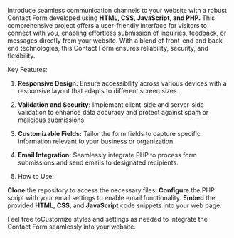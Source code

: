 Introduce seamless communication channels to your website with a robust Contact Form developed using **HTML, CSS, JavaScript, and PHP.** This comprehensive project offers a user-friendly interface for visitors to connect with you, enabling effortless submission of inquiries, feedback, or messages directly from your website. With a blend of front-end and back-end technologies, this Contact Form ensures reliability, security, and flexibility.

Key Features:

1. **Responsive Design:**   Ensure accessibility across various devices with a responsive layout that adapts to different screen sizes.
2. **Validation and Security:**   Implement client-side and server-side validation to enhance data accuracy and protect against spam or malicious submissions.
3. **Customizable Fields:**   Tailor the form fields to capture specific information relevant to your business or organization.
4. **Email Integration:**   Seamlessly integrate PHP to process form submissions and send emails to designated recipients.

5. How to Use:

**Clone** the repository to access the necessary files.
**Configure** the PHP script with your email settings to enable email functionality.
**Embed** the provided **HTML**, **CSS**, and **JavaScript** code snippets into your web page.

Feel free toCustomize styles and settings as needed to integrate the Contact Form seamlessly into your website.
